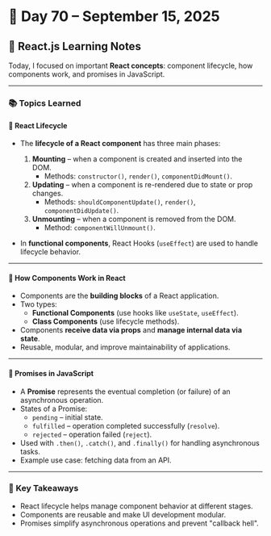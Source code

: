 # 📅 Day 70 – September 15, 2025  

## 🎯 React.js Learning Notes  

Today, I focused on important **React concepts**: component lifecycle, how components work, and promises in JavaScript.  

---

### 📚 Topics Learned  

#### 🔹 React Lifecycle  
- The **lifecycle of a React component** has three main phases:  
  1. **Mounting** – when a component is created and inserted into the DOM.  
     - Methods: `constructor()`, `render()`, `componentDidMount()`.  
  2. **Updating** – when a component is re-rendered due to state or prop changes.  
     - Methods: `shouldComponentUpdate()`, `render()`, `componentDidUpdate()`.  
  3. **Unmounting** – when a component is removed from the DOM.  
     - Method: `componentWillUnmount()`.  

- In **functional components**, React Hooks (`useEffect`) are used to handle lifecycle behavior.  

---

#### 🔹 How Components Work in React  
- Components are the **building blocks** of a React application.  
- Two types:  
  - **Functional Components** (use hooks like `useState`, `useEffect`).  
  - **Class Components** (use lifecycle methods).  
- Components **receive data via props** and **manage internal data via state**.  
- Reusable, modular, and improve maintainability of applications.  

---

#### 🔹 Promises in JavaScript  
- A **Promise** represents the eventual completion (or failure) of an asynchronous operation.  
- States of a Promise:  
  - `pending` – initial state.  
  - `fulfilled` – operation completed successfully (`resolve`).  
  - `rejected` – operation failed (`reject`).  
- Used with `.then()`, `.catch()`, and `.finally()` for handling asynchronous tasks.  
- Example use case: fetching data from an API.  

---

### 🧠 Key Takeaways  
- React lifecycle helps manage component behavior at different stages.  
- Components are reusable and make UI development modular.  
- Promises simplify asynchronous operations and prevent "callback hell".  
